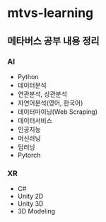 # mtvs-learning

## 메타버스 공부 내용 정리

### AI

- Python
- 데이터분석
- 연관분석, 상관분석
- 자연어분석(영어, 한국어)
- 데이터마이닝(Web Scraping)
- 데이터서비스
- 인공지능
- 머신러닝
- 딥러닝
- Pytorch

### XR

- C#
- Unity 2D
- Unity 3D
- 3D Modeling
